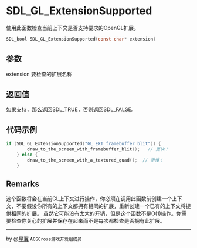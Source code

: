 # SDL_GL_ExtensionSupported

使用此函数检查当前上下文是否支持要求的OpenGL扩展。

```c 
SDL_bool SDL_GL_ExtensionSupported(const char* extension)
```


## 参数
extension 要检查的扩展名称

## 返回值
如果支持，那么返回SDL_TRUE，否则返回SDL_FALSE。

## 代码示例
```c
if (SDL_GL_ExtensionSupported("GL_EXT_framebuffer_blit")) {
        draw_to_the_screen_with_framebuffer_blit();   // 更快！
    } else {
        draw_to_the_screen_with_a_textured_quad();  // 更慢！
    }
```

## Remarks

这个函数将会在当前GL上下文进行操作，你必须在调用此函数前创建一个上下文，不要假设你所有的上下文都拥有相同的扩展，重新创建一个已有的上下文将提供相同的扩展。
虽然它可能没有太大的开销，但是这个函数不是O(1)操作。你需要检查你关心的扩展并保存在起来而不是每次都检查是否拥有此扩展。

---
by  @[星翼](https://git.oschina.net/Luma) `ACGCross游戏开发组成员`